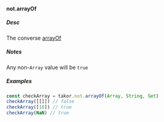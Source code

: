 #### not.arrayOf

##### Desc
The converse [arrayOf](#arrayof)

##### Notes
Any non-`Array` value will be `true`

##### Examples
```javascript
const checkArray = takor.not.arrayOf(Array, String, Set)
checkArray([[]]) // false
checkArray([10]) // true
checkArray(NaN) // true
```
